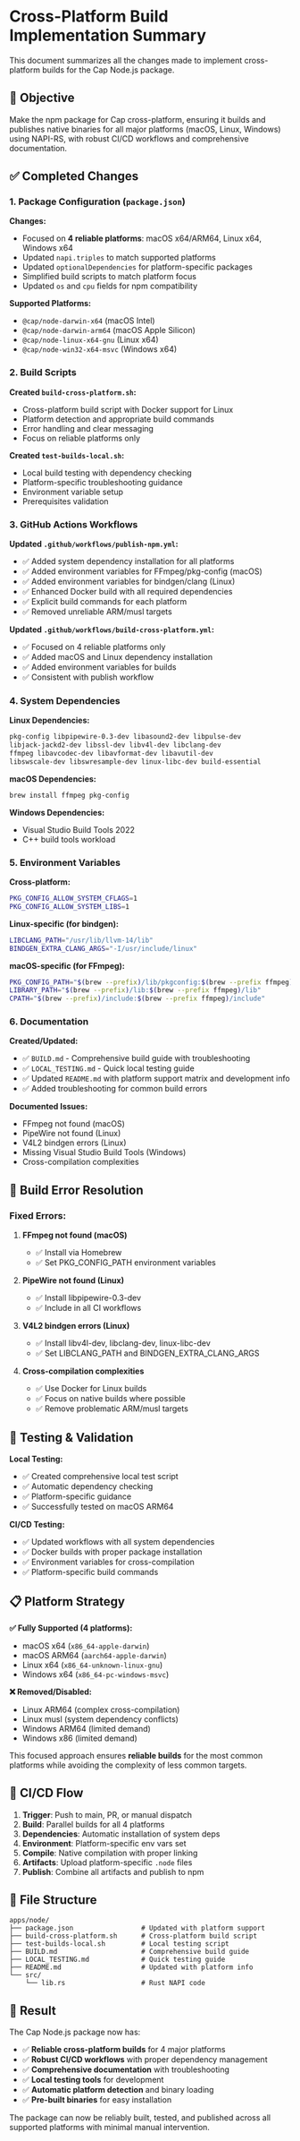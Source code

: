 # Cross-Platform Build Implementation Summary

This document summarizes all the changes made to implement cross-platform builds for the Cap Node.js package.

## 🎯 Objective

Make the npm package for Cap cross-platform, ensuring it builds and publishes native binaries for all major platforms (macOS, Linux, Windows) using NAPI-RS, with robust CI/CD workflows and comprehensive documentation.

## ✅ Completed Changes

### 1. Package Configuration (`package.json`)

**Changes:**
- Focused on **4 reliable platforms**: macOS x64/ARM64, Linux x64, Windows x64
- Updated `napi.triples` to match supported platforms
- Updated `optionalDependencies` for platform-specific packages
- Simplified build scripts to match platform focus
- Updated `os` and `cpu` fields for npm compatibility

**Supported Platforms:**
- `@cap/node-darwin-x64` (macOS Intel)
- `@cap/node-darwin-arm64` (macOS Apple Silicon)  
- `@cap/node-linux-x64-gnu` (Linux x64)
- `@cap/node-win32-x64-msvc` (Windows x64)

### 2. Build Scripts

**Created `build-cross-platform.sh`:**
- Cross-platform build script with Docker support for Linux
- Platform detection and appropriate build commands
- Error handling and clear messaging
- Focus on reliable platforms only

**Created `test-builds-local.sh`:**
- Local build testing with dependency checking
- Platform-specific troubleshooting guidance
- Environment variable setup
- Prerequisites validation

### 3. GitHub Actions Workflows

**Updated `.github/workflows/publish-npm.yml`:**
- ✅ Added system dependency installation for all platforms
- ✅ Added environment variables for FFmpeg/pkg-config (macOS)
- ✅ Added environment variables for bindgen/clang (Linux)
- ✅ Enhanced Docker build with all required dependencies
- ✅ Explicit build commands for each platform
- ✅ Removed unreliable ARM/musl targets

**Updated `.github/workflows/build-cross-platform.yml`:**
- ✅ Focused on 4 reliable platforms only
- ✅ Added macOS and Linux dependency installation
- ✅ Added environment variables for builds
- ✅ Consistent with publish workflow

### 4. System Dependencies

**Linux Dependencies:**
```bash
pkg-config libpipewire-0.3-dev libasound2-dev libpulse-dev 
libjack-jackd2-dev libssl-dev libv4l-dev libclang-dev 
ffmpeg libavcodec-dev libavformat-dev libavutil-dev 
libswscale-dev libswresample-dev linux-libc-dev build-essential
```

**macOS Dependencies:**
```bash
brew install ffmpeg pkg-config
```

**Windows Dependencies:**
- Visual Studio Build Tools 2022
- C++ build tools workload

### 5. Environment Variables

**Cross-platform:**
```bash
PKG_CONFIG_ALLOW_SYSTEM_CFLAGS=1
PKG_CONFIG_ALLOW_SYSTEM_LIBS=1
```

**Linux-specific (for bindgen):**
```bash
LIBCLANG_PATH="/usr/lib/llvm-14/lib"
BINDGEN_EXTRA_CLANG_ARGS="-I/usr/include/linux"
```

**macOS-specific (for FFmpeg):**
```bash
PKG_CONFIG_PATH="$(brew --prefix)/lib/pkgconfig:$(brew --prefix ffmpeg)/lib/pkgconfig"
LIBRARY_PATH="$(brew --prefix)/lib:$(brew --prefix ffmpeg)/lib"
CPATH="$(brew --prefix)/include:$(brew --prefix ffmpeg)/include"
```

### 6. Documentation

**Created/Updated:**
- ✅ `BUILD.md` - Comprehensive build guide with troubleshooting
- ✅ `LOCAL_TESTING.md` - Quick local testing guide  
- ✅ Updated `README.md` with platform support matrix and development info
- ✅ Added troubleshooting for common build errors

**Documented Issues:**
- FFmpeg not found (macOS)
- PipeWire not found (Linux)
- V4L2 bindgen errors (Linux)
- Missing Visual Studio Build Tools (Windows)
- Cross-compilation complexities

## 🔧 Build Error Resolution

### Fixed Errors:

1. **FFmpeg not found (macOS)**
   - ✅ Install via Homebrew
   - ✅ Set PKG_CONFIG_PATH environment variables

2. **PipeWire not found (Linux)**
   - ✅ Install libpipewire-0.3-dev
   - ✅ Include in all CI workflows

3. **V4L2 bindgen errors (Linux)**
   - ✅ Install libv4l-dev, libclang-dev, linux-libc-dev
   - ✅ Set LIBCLANG_PATH and BINDGEN_EXTRA_CLANG_ARGS

4. **Cross-compilation complexities**
   - ✅ Use Docker for Linux builds
   - ✅ Focus on native builds where possible
   - ✅ Remove problematic ARM/musl targets

## 🚀 Testing & Validation

**Local Testing:**
- ✅ Created comprehensive local test script
- ✅ Automatic dependency checking
- ✅ Platform-specific guidance
- ✅ Successfully tested on macOS ARM64

**CI/CD Testing:**
- ✅ Updated workflows with all system dependencies
- ✅ Docker builds with proper package installation
- ✅ Environment variables for cross-compilation
- ✅ Platform-specific build commands

## 📋 Platform Strategy

**✅ Fully Supported (4 platforms):**
- macOS x64 (`x86_64-apple-darwin`)
- macOS ARM64 (`aarch64-apple-darwin`)
- Linux x64 (`x86_64-unknown-linux-gnu`)
- Windows x64 (`x86_64-pc-windows-msvc`)

**❌ Removed/Disabled:**
- Linux ARM64 (complex cross-compilation)
- Linux musl (system dependency conflicts)
- Windows ARM64 (limited demand)
- Windows x86 (limited demand)

This focused approach ensures **reliable builds** for the most common platforms while avoiding the complexity of less common targets.

## 🔄 CI/CD Flow

1. **Trigger**: Push to main, PR, or manual dispatch
2. **Build**: Parallel builds for all 4 platforms
3. **Dependencies**: Automatic installation of system deps
4. **Environment**: Platform-specific env vars set
5. **Compile**: Native compilation with proper linking
6. **Artifacts**: Upload platform-specific `.node` files
7. **Publish**: Combine all artifacts and publish to npm

## 📁 File Structure

```
apps/node/
├── package.json                 # Updated with platform support
├── build-cross-platform.sh      # Cross-platform build script
├── test-builds-local.sh         # Local testing script
├── BUILD.md                     # Comprehensive build guide
├── LOCAL_TESTING.md             # Quick testing guide
├── README.md                    # Updated with platform info
└── src/
    └── lib.rs                   # Rust NAPI code
```

## 🎉 Result

The Cap Node.js package now has:

- ✅ **Reliable cross-platform builds** for 4 major platforms
- ✅ **Robust CI/CD workflows** with proper dependency management
- ✅ **Comprehensive documentation** with troubleshooting
- ✅ **Local testing tools** for development
- ✅ **Automatic platform detection** and binary loading
- ✅ **Pre-built binaries** for easy installation

The package can now be reliably built, tested, and published across all supported platforms with minimal manual intervention.
